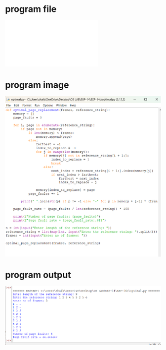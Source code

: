 # program file 
![program file](optimal.py) 

# program image 
![program image](optimal_program.png)

# program output 
![program output](optimal_output.png)

